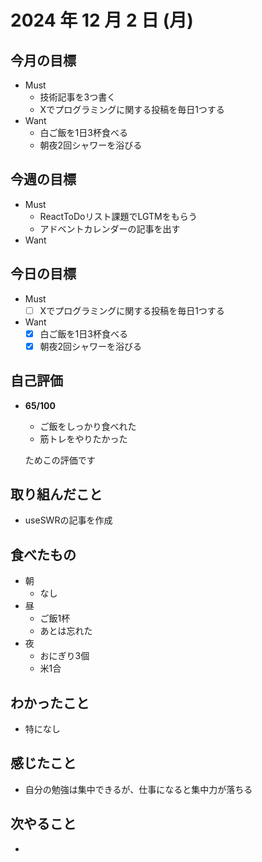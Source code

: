 # 2024 年 12 月 2 日 (月)

## 今月の目標
- Must
  - 技術記事を3つ書く
  - Xでプログラミングに関する投稿を毎日1つする
- Want
  - 白ご飯を1日3杯食べる
  - 朝夜2回シャワーを浴びる

## 今週の目標
- Must
  - ReactToDoリスト課題でLGTMをもらう
  - アドベントカレンダーの記事を出す
- Want

## 今日の目標
- Must
  - [ ] Xでプログラミングに関する投稿を毎日1つする
- Want
  - [x] 白ご飯を1日3杯食べる
  - [x] 朝夜2回シャワーを浴びる

## 自己評価
- __65/100__
  - ご飯をしっかり食べれた
  - 筋トレをやりたかった

  ためこの評価です

## 取り組んだこと
- useSWRの記事を作成

## 食べたもの
- 朝
  - なし
- 昼
  - ご飯1杯
  - あとは忘れた
- 夜
  - おにぎり3個
  - 米1合

## わかったこと
- 特になし

## 感じたこと
- 自分の勉強は集中できるが、仕事になると集中力が落ちる

## 次やること
- 

